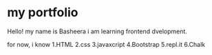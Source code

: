 # my portfolio

Hello! my name is Basheera i am learning frontend dvelopment.

for now, i know
     1.HTML
     2.css
     3.javaxcript
     4.Bootstrap
     5.repl.it
     6.Chalk
     